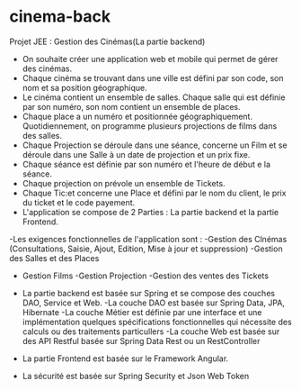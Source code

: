 # cinema-back

Projet JEE : Gestion des Cinémas(La partie backend)

- On souhaite créer une application web et mobile qui permet de gérer des cinémas.
- Chaque cinéma se trouvant dans une ville est défini par son code, son nom et sa position géographique. 
- Le cinéma contient un ensemble de salles. Chaque salle qui est définie par son numéro, son nom contient un ensemble de places. 
- Chaque place a un numéro et positionnée géographiquement. Quotidiennement, on programme plusieurs projections de films dans des salles.
- Chaque Projection se déroule dans une séance, concerne un Film et se déroule dans une Salle à un date de projection et un prix fixe.
- Chaque séance est définie par son numéro et l'heure de début e la séance.
- Chaque projection on prévole un ensemble de Tickets.
- Chaque Tic:et concerne une Place et défini par le nom du client, le prix du ticket et le code payement. 
- L'application se compose de 2 Parties : La partie backend et la partie Frontend.

-Les exigences fonctionnelles de l'application sont :
-Gestion des Clnémas (Consultations, Saisie, Ajout, Edition, Mise à jour et suppression) 
-Gestion des Salles et des Places 
- Gestion Films 
-Gestion Projection 
-Gestion des ventes des Tickets 

- La partie backend est basée sur Spring et se compose des couches DAO, Service et Web. 
-La couche DAO est basée sur Spring Data, JPA, Hibernate 
-La couche Métier est définie par une interface et une implémentation quelques spécifications fonctionnelles
qui nécessite des calculs ou des traitements particullers
-La couche Web est basée sur des API Restful basée sur Spring Data Rest ou un RestController 

- La partie Frontend est basée sur le Framework Angular.
- La sécurité est basée sur Spring Security et Json Web Token
